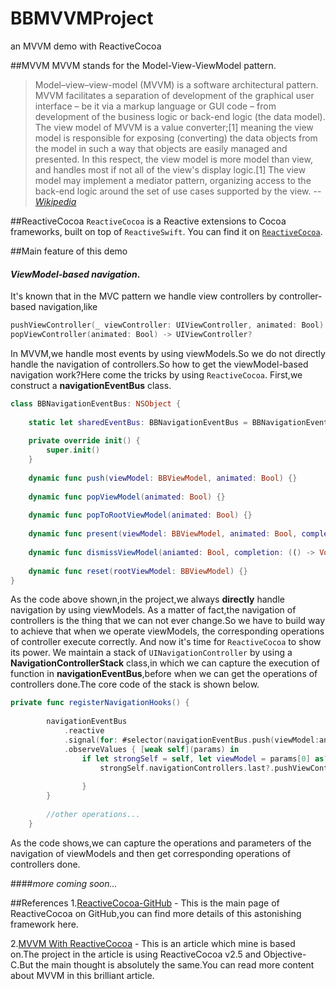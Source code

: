 # BBMVVMProject
an MVVM demo with ReactiveCocoa

##MVVM
MVVM stands for the Model-View-ViewModel pattern.
> Model–view–view-model (MVVM) is a software architectural pattern.
> MVVM facilitates a separation of development of the graphical user interface – be it via a markup language or GUI code – from development of the business logic or back-end logic (the data model). The view model of MVVM is a value converter;[1] meaning the view model is responsible for exposing (converting) the data objects from the model in such a way that objects are easily managed and presented. In this respect, the view model is more model than view, and handles most if not all of the view's display logic.[1] The view model may implement a mediator pattern, organizing access to the back-end logic around the set of use cases supported by the view. -- <i>[Wikipedia](https://en.wikipedia.org/wiki/Model%E2%80%93view%E2%80%93viewmodel)</i>

##ReactiveCocoa
`ReactiveCocoa` is a Reactive extensions to Cocoa frameworks, built on top of `ReactiveSwift`.
You can find it on [`ReactiveCocoa`](https://github.com/ReactiveCocoa/ReactiveCocoa).

##Main feature of this demo
#### <i>ViewModel-based navigation</i>.</br>
It's known that in the MVC pattern we handle view controllers by controller-based navigation,like</br>

```Swift
pushViewController(_ viewController: UIViewController, animated: Bool)
popViewController(animated: Bool) -> UIViewController?
```
In MVVM,we handle most events by using viewModels.So we do not directly handle the navigation of controllers.So how to get the viewModel-based navigation work?Here come the tricks by using `ReactiveCocoa`.
First,we construct a <b>navigationEventBus</b> class.

```Swift
class BBNavigationEventBus: NSObject {
    
    static let sharedEventBus: BBNavigationEventBus = BBNavigationEventBus()
    
    private override init() {
        super.init()
    }
    
    dynamic func push(viewModel: BBViewModel, animated: Bool) {}
    
    dynamic func popViewModel(animated: Bool) {}
    
    dynamic func popToRootViewModel(animated: Bool) {}
    
    dynamic func present(viewModel: BBViewModel, animated: Bool, completion: (() -> Void)?) {}
    
    dynamic func dismissViewModel(aniamted: Bool, completion: (() -> Void)?) {}
    
    dynamic func reset(rootViewModel: BBViewModel) {}
}
```
As the code above shown,in the project,we always <b>directly</b> handle navigation by using viewModels.
As a matter of fact,the navigation of controllers is the thing that we can not ever change.So we have to build way to achieve that when we operate viewModels, the corresponding operations of controller execute correctly.
And now it's time for `ReactiveCocoa` to show its power.
We maintain a stack of `UINavigationController` by using a <b>NavigationControllerStack</b> class,in which we can capture the execution of function in <b>navigationEventBus</b>,before when we can get the operations of controllers done.The core code of the stack is shown below.

```Swift
private func registerNavigationHooks() {
        
        navigationEventBus
            .reactive
            .signal(for: #selector(navigationEventBus.push(viewModel:animated:)))
            .observeValues { [weak self](params) in
                if let strongSelf = self, let viewModel = params[0] as? BBViewModel, let animated = params[1] as? Bool {
                    strongSelf.navigationControllers.last?.pushViewController(strongSelf.router.viewControllerFor(viewModel: viewModel),
                                                                               animated: animated)
                }
        }
        
        //other operations...  
    }
```
As the code shows,we can capture the operations and parameters of the navigation of viewModels and then get corresponding operations of controllers done.

####<i>more coming soon...</i>

##References
1.[ReactiveCocoa-GitHub](https://github.com/ReactiveCocoa/ReactiveCocoa) - This is the main page of ReactiveCocoa on GitHub,you can find more details of this astonishing framework here.

2.[MVVM With ReactiveCocoa](http://blog.leichunfeng.com/blog/2016/02/27/mvvm-with-reactivecocoa/) - This is an article which mine is based on.The project in the article is using ReactiveCocoa v2.5 and Objective-C.But the main thought is absolutely the same.You can read more content about MVVM in this brilliant article.





